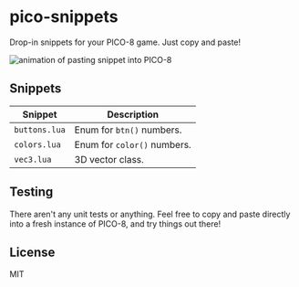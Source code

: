 # pico-snippets

Drop-in snippets for your PICO-8 game. Just copy and paste!

![animation of pasting snippet into PICO-8](https://user-images.githubusercontent.com/914228/39469259-55d77472-4d05-11e8-8cd0-7b5e9263c653.gif)

## Snippets

|Snippet|Description|
|---|---|
|`buttons.lua`|Enum for `btn()` numbers.|
|`colors.lua`|Enum for `color()` numbers.|
|`vec3.lua`|3D vector class.|

## Testing

There aren't any unit tests or anything. Feel free to copy and paste directly into a fresh instance of PICO-8, and try things out there!

## License

MIT
